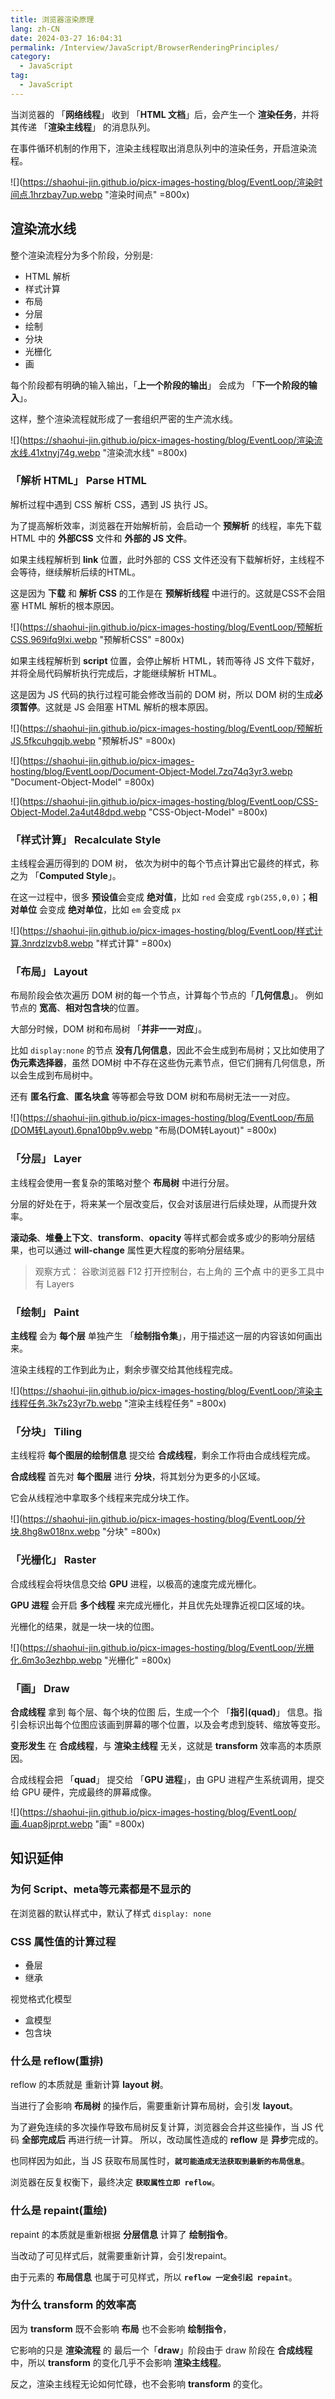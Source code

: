 ```yaml
---
title: 浏览器渲染原理
lang: zh-CN
date: 2024-03-27 16:04:31
permalink: /Interview/JavaScript/BrowserRenderingPrinciples/
category: 
  - JavaScript
tag: 
  - JavaScript
---
```



当浏览器的 「**网络线程**」 收到 「**HTML 文档**」后，会产生一个 **渲染任务**，并将其传递 「**渲染主线程**」 的消息队列。

在事件循环机制的作用下，渲染主线程取出消息队列中的渲染任务，开启渲染流程。

![](https://shaohui-jin.github.io/picx-images-hosting/blog/EventLoop/渲染时间点.1hrzbay7up.webp "渲染时间点" =800x)

## 渲染流水线

整个渲染流程分为多个阶段，分别是: 

- HTML 解析
- 样式计算
- 布局
- 分层
- 绘制
- 分块
- 光栅化
- 画

每个阶段都有明确的输入输出，「**上一个阶段的输出**」 会成为 「**下一个阶段的输入**」。

这样，整个渲染流程就形成了一套组织严密的生产流水线。

![](https://shaohui-jin.github.io/picx-images-hosting/blog/EventLoop/渲染流水线.41xtnyj74g.webp "渲染流水线" =800x)

### 「**解析 HTML**」 Parse HTML

解析过程中遇到 CSS 解析 CSS，遇到 JS 执行 JS。

为了提高解析效率，浏览器在开始解析前，会启动一个 **预解析** 的线程，率先下载 HTML 中的 **外部CSS** 文件和 **外部的 JS 文件**。

如果主线程解析到 **link** 位置，此时外部的 CSS 文件还没有下载解析好，主线程不会等待，继续解析后续的HTML。

这是因为 **下载** 和 **解析 CSS** 的工作是在 **预解析线程** 中进行的。这就是CSS不会阻塞 HTML 解析的根本原因。

![](https://shaohui-jin.github.io/picx-images-hosting/blog/EventLoop/预解析CSS.969ifq9lxi.webp "预解析CSS" =800x)

如果主线程解析到 **script** 位置，会停止解析 HTML，转而等待 JS 文件下载好，并将全局代码解析执行完成后，才能继续解析 HTML。

这是因为 JS 代码的执行过程可能会修改当前的 DOM 树，所以 DOM 树的生成**必须暂停**。这就是 JS 会阻塞 HTML 解析的根本原因。

![](https://shaohui-jin.github.io/picx-images-hosting/blog/EventLoop/预解析JS.5fkcuhgqjb.webp "预解析JS" =800x)


![](https://shaohui-jin.github.io/picx-images-hosting/blog/EventLoop/Document-Object-Model.7zq74q3yr3.webp "Document-Object-Model" =800x)

![](https://shaohui-jin.github.io/picx-images-hosting/blog/EventLoop/CSS-Object-Model.2a4ut48dpd.webp "CSS-Object-Model" =800x)

### 「**样式计算**」 Recalculate Style

主线程会遍历得到的 DOM 树， 依次为树中的每个节点计算出它最终的样式，称之为 「**Computed Style**」。

在这一过程中，很多 **预设值**会变成 **绝对值**，比如 `red` 会变成 `rgb(255,0,0)`；**相对单位** 会变成 **绝对单位**，比如 `em` 会变成 `px`

![](https://shaohui-jin.github.io/picx-images-hosting/blog/EventLoop/样式计算.3nrdzlzvb8.webp "样式计算" =800x)


### 「**布局**」 Layout

布局阶段会依次遍历 DOM 树的每一个节点，计算每个节点的「**几何信息**」。 例如节点的 **宽高**、**相对包含块**的位置。

大部分时候，DOM 树和布局树 「**并非一一对应**」。

比如 `display:none` 的节点 **没有几何信息**，因此不会生成到布局树；又比如使用了 **伪元素选择器**，虽然 DOM树 中不存在这些伪元素节点，但它们拥有几何信息，所以会生成到布局树中。

还有 **匿名行盒**、**匿名块盒** 等等都会导致 DOM 树和布局树无法一一对应。

![](https://shaohui-jin.github.io/picx-images-hosting/blog/EventLoop/布局(DOM转Layout).6pna10bp9v.webp "布局(DOM转Layout)" =800x)

### 「**分层**」 Layer

主线程会使用一套复杂的策略对整个 **布局树** 中进行分层。

分层的好处在于，将来某一个层改变后，仅会对该层进行后续处理，从而提升效率。

**滚动条**、**堆叠上下文**、**transform**、**opacity** 等样式都会或多或少的影响分层结果，也可以通过 **will-change** 属性更大程度的影响分层结果。

> 观察方式： 谷歌浏览器 F12 打开控制台，右上角的 **三个点** 中的更多工具中有 Layers



### 「**绘制**」 Paint

**主线程** 会为 **每个层** 单独产生 「**绘制指令集**」，用于描述这一层的内容该如何画出来。

渲染主线程的工作到此为止，剩余步骤交给其他线程完成。

![](https://shaohui-jin.github.io/picx-images-hosting/blog/EventLoop/渲染主线程任务.3k7s23yr7b.webp "渲染主线程任务" =800x)

### 「**分块**」 Tiling

主线程将 **每个图层的绘制信息** 提交给 **合成线程**，剩余工作将由合成线程完成。

**合成线程** 首先对 **每个图层** 进行 **分块**，将其划分为更多的小区域。

它会从线程池中拿取多个线程来完成分块工作。

![](https://shaohui-jin.github.io/picx-images-hosting/blog/EventLoop/分块.8hg8w018nx.webp "分块" =800x)

### 「**光栅化**」 Raster

合成线程会将块信息交给 **GPU** 进程，以极高的速度完成光栅化。

**GPU 进程** 会开启 **多个线程** 来完成光栅化，并且优先处理靠近视口区域的块。

光栅化的结果，就是一块一块的位图。

![](https://shaohui-jin.github.io/picx-images-hosting/blog/EventLoop/光栅化.6m3o3ezhbp.webp "光栅化" =800x)

### 「**画**」 Draw

**合成线程** 拿到 每个层、每个块的位图 后，生成一个个 「**指引(quad)**」 信息。指引会标识出每个位图应该画到屏幕的哪个位置，以及会考虑到旋转、缩放等变形。

**变形发生** 在 **合成线程**，与 **渲染主线程** 无关，这就是 **transform** 效率高的本质原因。

合成线程会把 「**quad**」 提交给 「**GPU 进程**」，由 GPU 进程产生系统调用，提交给 GPU 硬件，完成最终的屏幕成像。

![](https://shaohui-jin.github.io/picx-images-hosting/blog/EventLoop/画.4uap8jprpt.webp "画" =800x)

## 知识延伸

### 为何 Script、meta等元素都是不显示的

在浏览器的默认样式中，默认了样式 `display: none`

### CSS 属性值的计算过程

- 叠层
- 继承

视觉格式化模型
- 盒模型
- 包含块


### 什么是 reflow(重排)

reflow 的本质就是 重新计算 **layout 树**。

当进行了会影响 **布局树** 的操作后，需要重新计算布局树，会引发 **layout**。

为了避免连续的多次操作导致布局树反复计算，浏览器会合并这些操作，当 JS 代码 **全部完成后** 再进行统一计算。 所以，改动属性造成的 **reflow** 是 **异步**完成的。

也同样因为如此，当 JS 获取布局属性时，**`就可能造成无法获取到最新的布局信息`**。

浏览器在反复权衡下，最终决定 **`获取属性立即 reflow`**。

###  什么是 repaint(重绘)

repaint 的本质就是重新根据 **分层信息** 计算了 **绘制指令**。

当改动了可见样式后，就需要重新计算，会引发repaint。

由于元素的 **布局信息** 也属于可见样式，所以 **`reflow 一定会引起 repaint`**。

### 为什么 transform 的效率高

因为 **transform** 既不会影响 **布局** 也不会影响 **绘制指令**，

它影响的只是 **渲染流程** 的 最后一个「**draw**」阶段由于 draw 阶段在 **合成线程** 中，所以 **transform** 的变化几乎不会影响 **渲染主线程**。

反之，渲染主线程无论如何忙碌，也不会影响 **transform** 的变化。
